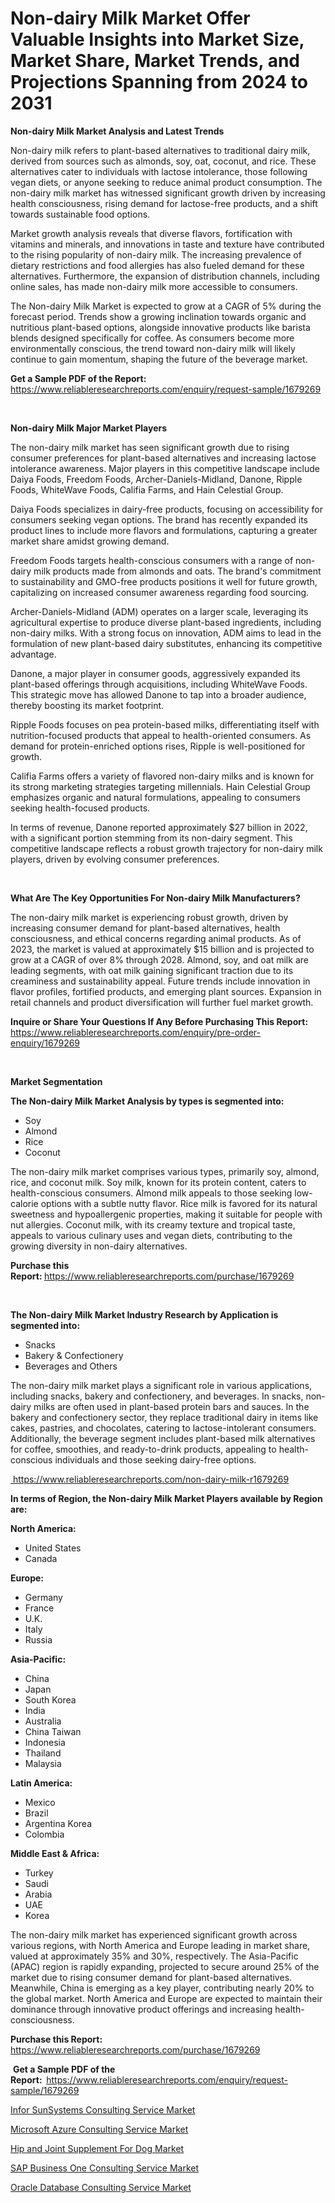 <p><h1>Non-dairy Milk Market Offer Valuable Insights into Market Size, Market Share, Market Trends, and Projections Spanning from 2024 to 2031</h1></p><p><strong>Non-dairy Milk Market Analysis and Latest Trends</strong></p>
<p><p>Non-dairy milk refers to plant-based alternatives to traditional dairy milk, derived from sources such as almonds, soy, oat, coconut, and rice. These alternatives cater to individuals with lactose intolerance, those following vegan diets, or anyone seeking to reduce animal product consumption. The non-dairy milk market has witnessed significant growth driven by increasing health consciousness, rising demand for lactose-free products, and a shift towards sustainable food options. </p><p>Market growth analysis reveals that diverse flavors, fortification with vitamins and minerals, and innovations in taste and texture have contributed to the rising popularity of non-dairy milk. The increasing prevalence of dietary restrictions and food allergies has also fueled demand for these alternatives. Furthermore, the expansion of distribution channels, including online sales, has made non-dairy milk more accessible to consumers.</p><p>The Non-dairy Milk Market is expected to grow at a CAGR of 5% during the forecast period. Trends show a growing inclination towards organic and nutritious plant-based options, alongside innovative products like barista blends designed specifically for coffee. As consumers become more environmentally conscious, the trend toward non-dairy milk will likely continue to gain momentum, shaping the future of the beverage market.</p></p>
<p><strong>Get a Sample PDF of the Report:&nbsp;</strong> <a href="https://www.reliableresearchreports.com/enquiry/request-sample/1679269?utm_campaign=1605&utm_medium=2&utm_source=Github&utm_content=ia&utm_term=12102024&utm_id=non-dairy-milk">https://www.reliableresearchreports.com/enquiry/request-sample/1679269</a></p>
<p>&nbsp;</p>
<p><strong>Non-dairy Milk Major Market Players</strong></p>
<p><p>The non-dairy milk market has seen significant growth due to rising consumer preferences for plant-based alternatives and increasing lactose intolerance awareness. Major players in this competitive landscape include Daiya Foods, Freedom Foods, Archer-Daniels-Midland, Danone, Ripple Foods, WhiteWave Foods, Califia Farms, and Hain Celestial Group.</p><p>Daiya Foods specializes in dairy-free products, focusing on accessibility for consumers seeking vegan options. The brand has recently expanded its product lines to include more flavors and formulations, capturing a greater market share amidst growing demand.</p><p>Freedom Foods targets health-conscious consumers with a range of non-dairy milk products made from almonds and oats. The brand's commitment to sustainability and GMO-free products positions it well for future growth, capitalizing on increased consumer awareness regarding food sourcing.</p><p>Archer-Daniels-Midland (ADM) operates on a larger scale, leveraging its agricultural expertise to produce diverse plant-based ingredients, including non-dairy milks. With a strong focus on innovation, ADM aims to lead in the formulation of new plant-based dairy substitutes, enhancing its competitive advantage.</p><p>Danone, a major player in consumer goods, aggressively expanded its plant-based offerings through acquisitions, including WhiteWave Foods. This strategic move has allowed Danone to tap into a broader audience, thereby boosting its market footprint.</p><p>Ripple Foods focuses on pea protein-based milks, differentiating itself with nutrition-focused products that appeal to health-oriented consumers. As demand for protein-enriched options rises, Ripple is well-positioned for growth.</p><p>Califia Farms offers a variety of flavored non-dairy milks and is known for its strong marketing strategies targeting millennials. Hain Celestial Group emphasizes organic and natural formulations, appealing to consumers seeking health-focused products.</p><p>In terms of revenue, Danone reported approximately $27 billion in 2022, with a significant portion stemming from its non-dairy segment. This competitive landscape reflects a robust growth trajectory for non-dairy milk players, driven by evolving consumer preferences.</p></p>
<p>&nbsp;</p>
<p><strong>What Are The Key Opportunities For Non-dairy Milk Manufacturers?</strong></p>
<p><p>The non-dairy milk market is experiencing robust growth, driven by increasing consumer demand for plant-based alternatives, health consciousness, and ethical concerns regarding animal products. As of 2023, the market is valued at approximately $15 billion and is projected to grow at a CAGR of over 8% through 2028. Almond, soy, and oat milk are leading segments, with oat milk gaining significant traction due to its creaminess and sustainability appeal. Future trends include innovation in flavor profiles, fortified products, and emerging plant sources. Expansion in retail channels and product diversification will further fuel market growth.</p></p>
<p><strong>Inquire or Share Your Questions If Any Before Purchasing This Report:</strong> <a href="https://www.reliableresearchreports.com/enquiry/pre-order-enquiry/1679269?utm_campaign=1605&utm_medium=2&utm_source=Github&utm_content=ia&utm_term=12102024&utm_id=non-dairy-milk">https://www.reliableresearchreports.com/enquiry/pre-order-enquiry/1679269</a></p>
<p>&nbsp;</p>
<p><strong>Market Segmentation</strong></p>
<p><strong>The Non-dairy Milk Market Analysis by types is segmented into:</strong></p>
<p><ul><li>Soy</li><li>Almond</li><li>Rice</li><li>Coconut</li></ul></p>
<p><p>The non-dairy milk market comprises various types, primarily soy, almond, rice, and coconut milk. Soy milk, known for its protein content, caters to health-conscious consumers. Almond milk appeals to those seeking low-calorie options with a subtle nutty flavor. Rice milk is favored for its natural sweetness and hypoallergenic properties, making it suitable for people with nut allergies. Coconut milk, with its creamy texture and tropical taste, appeals to various culinary uses and vegan diets, contributing to the growing diversity in non-dairy alternatives.</p></p>
<p><strong>Purchase this Report:&nbsp;</strong><a href="https://www.reliableresearchreports.com/purchase/1679269?utm_campaign=1605&utm_medium=2&utm_source=Github&utm_content=ia&utm_term=12102024&utm_id=non-dairy-milk">https://www.reliableresearchreports.com/purchase/1679269</a></p>
<p>&nbsp;</p>
<p><strong>The Non-dairy Milk Market Industry Research by Application is segmented into:</strong></p>
<p><ul><li>Snacks</li><li>Bakery & Confectionery</li><li>Beverages and Others</li></ul></p>
<p><p>The non-dairy milk market plays a significant role in various applications, including snacks, bakery and confectionery, and beverages. In snacks, non-dairy milks are often used in plant-based protein bars and sauces. In the bakery and confectionery sector, they replace traditional dairy in items like cakes, pastries, and chocolates, catering to lactose-intolerant consumers. Additionally, the beverage segment includes plant-based milk alternatives for coffee, smoothies, and ready-to-drink products, appealing to health-conscious individuals and those seeking dairy-free options.</p></p>
<p><a href="https://www.reliableresearchreports.com/non-dairy-milk-r1679269?utm_campaign=1605&utm_medium=2&utm_source=Github&utm_content=ia&utm_term=12102024&utm_id=non-dairy-milk">&nbsp;https://www.reliableresearchreports.com/non-dairy-milk-r1679269</a></p>
<p><strong>In terms of Region, the Non-dairy Milk Market Players available by Region are:</strong></p>
<p>
    <p> <strong> North America: </strong>
        <ul>
            <li>United States</li>
            <li>Canada</li>
        </ul>
        </p> 
    <p> <strong> Europe: </strong>
        <ul>
            <li>Germany</li>
            <li>France</li>
            <li>U.K.</li>
            <li>Italy</li>
            <li>Russia</li>
        </ul>
        </p> 
    <p> <strong> Asia-Pacific: </strong>
        <ul>
            <li>China</li>
            <li>Japan</li>
            <li>South Korea</li>
            <li>India</li>
            <li>Australia</li>
            <li>China Taiwan</li>
            <li>Indonesia</li>
            <li>Thailand</li>
            <li>Malaysia</li>
        </ul>
        </p> 
    <p> <strong> Latin America: </strong>
        <ul>
            <li>Mexico</li>
            <li>Brazil</li>
            <li>Argentina Korea</li>
            <li>Colombia</li>
        </ul>
        </p> 
    <p> <strong> Middle East & Africa: </strong>
        <ul>
            <li>Turkey</li>
            <li>Saudi</li>
            <li>Arabia</li>
            <li>UAE</li>
            <li>Korea</li>
        </ul>
    </p>
    </p>
<p><p>The non-dairy milk market has experienced significant growth across various regions, with North America and Europe leading in market share, valued at approximately 35% and 30%, respectively. The Asia-Pacific (APAC) region is rapidly expanding, projected to secure around 25% of the market due to rising consumer demand for plant-based alternatives. Meanwhile, China is emerging as a key player, contributing nearly 20% to the global market. North America and Europe are expected to maintain their dominance through innovative product offerings and increasing health-consciousness.</p></p>
<p><strong>Purchase this Report: </strong><a href="https://www.reliableresearchreports.com/purchase/1679269?utm_campaign=1605&utm_medium=2&utm_source=Github&utm_content=ia&utm_term=12102024&utm_id=non-dairy-milk">https://www.reliableresearchreports.com/purchase/1679269</a></p>
<p>&nbsp;<strong>Get a Sample PDF of the Report:&nbsp;&nbsp;</strong><a href="https://www.reliableresearchreports.com/enquiry/request-sample/1679269?utm_campaign=1605&utm_medium=2&utm_source=Github&utm_content=ia&utm_term=12102024&utm_id=non-dairy-milk">https://www.reliableresearchreports.com/enquiry/request-sample/1679269</a></p>
<p><strong></strong></p>
<p><p><a href="https://www.linkedin.com/pulse/future-trends-global-infor-sunsystems-consulting-service-market-ubg8c?utm_campaign=1605&utm_medium=2&utm_source=Github&utm_content=ia&utm_term=12102024&utm_id=non-dairy-milk">Infor SunSystems Consulting Service Market</a></p><p><a href="https://www.linkedin.com/pulse/microsoft-azure-consulting-service-spectrum-usage-patterns-lnclc?utm_campaign=1605&utm_medium=2&utm_source=Github&utm_content=ia&utm_term=12102024&utm_id=non-dairy-milk">Microsoft Azure Consulting Service Market</a></p><p><a href="https://www.linkedin.com/pulse/hip-joint-supplement-dog-market-dynamics-application-a3kte?utm_campaign=1605&utm_medium=2&utm_source=Github&utm_content=ia&utm_term=12102024&utm_id=non-dairy-milk">Hip and Joint Supplement For Dog Market</a></p><p><a href="https://www.linkedin.com/pulse/sap-business-one-consulting-service-market-size-segmentation-9vgzc?utm_campaign=1605&utm_medium=2&utm_source=Github&utm_content=ia&utm_term=12102024&utm_id=non-dairy-milk">SAP Business One Consulting Service Market</a></p><p><a href="https://www.linkedin.com/pulse/how-oracle-database-consulting-service-market-evolve-growth-27qme?utm_campaign=1605&utm_medium=2&utm_source=Github&utm_content=ia&utm_term=12102024&utm_id=non-dairy-milk">Oracle Database Consulting Service Market</a></p></p>